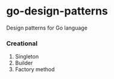 # go-design-patterns
Design patterns for Go language

### Creational
1. Singleton
2. Builder
3. Factory method
